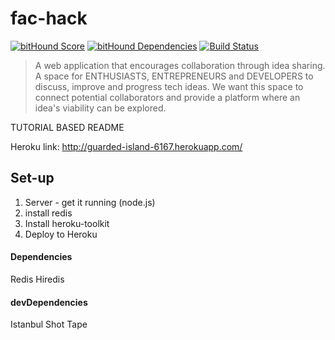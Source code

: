 # fac-hack
[![bitHound Score](https://www.bithound.io/github/koalabears/fac-hack/badges/score.svg)](https://www.bithound.io/github/koalabears/fac-hack)
[![bitHound Dependencies](https://www.bithound.io/github/koalabears/fac-hack/badges/dependencies.svg)](https://www.bithound.io/github/koalabears/fac-hack/master/dependencies/npm) [![Build Status](https://travis-ci.org/koalabears/fac-hack.svg)](https://travis-ci.org/koalabears/fac-hack)

>A web application that encourages collaboration through idea sharing.
A space for ENTHUSIASTS, ENTREPRENEURS and DEVELOPERS to discuss, improve and progress tech ideas. We want this space to connect potential collaborators and provide a platform where an idea's viability can be explored.

TUTORIAL BASED README

Heroku link: http://guarded-island-6167.herokuapp.com/

## Set-up

1. Server - get it running (node.js)
2. install redis
3. Install heroku-toolkit 
4. Deploy to Heroku

#### Dependencies

Redis
Hiredis

#### devDependencies

Istanbul
Shot
Tape


